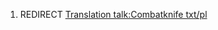 1.  REDIRECT [Translation talk:Combatknife
    txt/pl](Translation_talk:Combatknife_txt/pl "wikilink")